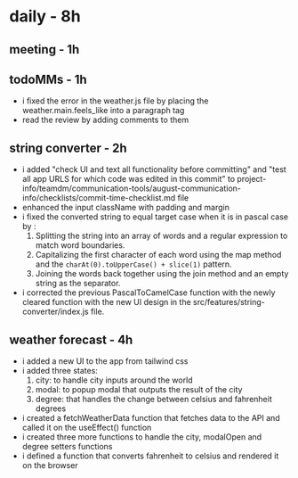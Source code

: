 # daily - 8h

## meeting - 1h

## todoMMs - 1h
* i fixed the error in the weather.js file by placing the weather.main.feels_like into a paragraph tag
* read the review by adding comments to them

## string converter - 2h
* i added "check UI and text all functionality before committing" and "test all app URLS for which code was edited in this commit" to project-info/teamdm/communication-tools/august-communication-info/checklists/commit-time-checklist.md file
* enhanced the input className with padding and margin
* i fixed the converted string to equal target case when it is in pascal case by :
  1. Splitting the string into an array of words and a regular expression to match word boundaries.
  2. Capitalizing the first character of each word using the map method and the `charAt(0).toUpperCase() + slice(1)` pattern.
  3. Joining the words back together using the join method and an empty string as the separator.
* i corrected the previous PascalToCamelCase function with the newly cleared function with the new UI design in the src/features/string-converter/index.js file.

## weather forecast - 4h
* i added a new UI to the app from tailwind css
* i added three states:
  1. city: to handle city inputs around the world
  2. modal: to popup modal that outputs the result of the city
  3. degree: that handles the change between celsius and fahrenheit degrees
* i created a fetchWeatherData function that fetches data to the API and called it on the useEffect() function
* i created three more functions to handle the city, modalOpen and degree setters functions
* i defined a function that converts fahrenheit to celsius and rendered it on the browser